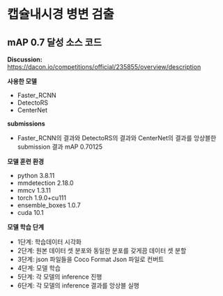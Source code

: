 # 캡슐내시경 병변 검출
## mAP 0.7 달성 소스 코드

**Discussion:** https://dacon.io/competitions/official/235855/overview/description

**사용한 모델** 
* Faster_RCNN
* DetectoRS
* CenterNet

**submissions**
* Faster_RCNN의 결과와 DetectoRS의 결과와 CenterNet의 결과를 앙상블한 submission 결과 mAP 0.70125

**모델 훈련 환경**
* python 3.8.11
* mmdetection 2.18.0
* mmcv 1.3.11
* torch 1.9.0+cu111
* ensemble_boxes 1.0.7
* cuda 10.1

**모델 학습 단계**
* 1단계: 학습데이터 시각화
* 2단계: 원본 데이터 셋 분포와 동일한 분포를 갖게끔 데이터 셋 분할
* 3단계: json 파일들을 Coco Format Json 파일로 컨버트
* 4단계: 모델 학습
* 5단계: 각 모델의 inference 진행
* 6단계: 각 모델의 inference 결과를 앙상블 실행
